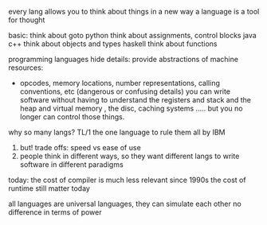 every lang allows you to think about things in a new way
a language is a tool for thought

basic: think about goto
python think about assignments, control blocks
java c++ think about objects and types
haskell think about functions

programming languages hide details: provide abstractions of machine resources:
- opcodes, memory locations, number representations, calling conventions, etc (dangerous or confusing details)
you can write software without having to understand the registers and stack and the heap and virtual memory , the disc, caching systems .....
but you no longer can control those things.

why so many langs?
TL/1 the one language to rule them all by IBM

1. but! trade offs:
speed vs ease of use
2. people think in different ways, so they want different langs to write software in different paradigms

today: the cost of compiler is much less relevant since 1990s
the cost of runtime still matter today

all languages are universal languages, they can simulate each other
no difference in terms of power
